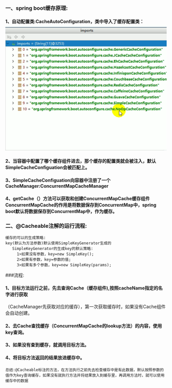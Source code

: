### 一、spring boot缓存原理:
#### 1、自动配置类:CacheAutoConfiguration，类中导入了缓存配置类：![](/img/CacheAutoConfiguration.png)

#### 2、当容器中配置了哪个缓存组件进去，那个缓存的配置类就会被注入，默认SimpleCacheConfiguation会被匹配上。

#### 3、SimpleCacheConfiguation向容器中注册了一个CacheManager:ConcurrentMapCacheManager

#### 4、getCache（）方法可以获取和创建ConcurrentMapCache缓存组件  ConcurrentMapCache的作用是将数据保存到ConcurrentMap中，spring boot默认将数据保存到ConcurrentMap中，作为缓存。

### 二、@Cacheable注解的运行流程:
```
缓存的可以的生成策略:
key(默认为方法参数)默认使用SimpleKeyGenerator生成的
   SimpleKeyGenerator的生成key的默认策略:
     1>如果没有参数，key=new SimpleKey();
     2>如果有参数，key=参数的值;
     3>如果有多个参数，key=new SimpleKey(params);
```
###流程:
#### 1、目标方法运行之前，先去查询Cache（缓存组件),按照cacheName指定的名字进行获取
（CacheManager先获取对应的缓存），第一次获取缓存时，如果没有Cache组件会自动创建。
#### 2、去Cache查找缓存（ConcurrentMapCache的lookup方法）的内容，使用key查询。
#### 3、如果没有查到缓存，就调用目标方法。
#### 4、将目标方法返回的结果放进缓存中。

```
总结:@Cacheable标注的方法，在方法执行之前先去检查缓存中是有此数据，默认按照参数的值作为key查询缓存，如果没有就执行方法并将结果放入到缓存里，再调用方法时，就可以使用缓存中的数据
```